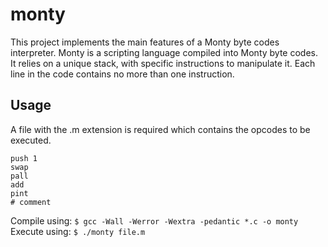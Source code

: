 # monty

This project implements the main features of a Monty byte codes interpreter.
Monty is a scripting language compiled into Monty byte codes. It relies on a unique stack, with specific instructions to manipulate it. Each line in the code contains no more than one instruction.

## Usage

A file with the .m extension is required which contains the opcodes to be executed.

```push 0
push 1
swap
pall
add
pint
# comment
```

Compile using:
```$ gcc -Wall -Werror -Wextra -pedantic *.c -o monty```
Execute using:
```$ ./monty file.m```
